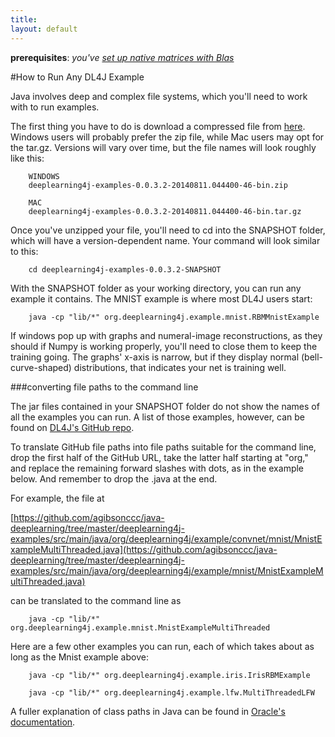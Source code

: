 ```yaml
---
title:
layout: default
---
```


**prerequisites**: *you've [set up native matrices with Blas](../gettingstarted.html)*

#How to Run Any DL4J Example

Java involves deep and complex file systems, which you'll need to work with to run examples. 

The first thing you have to do is download a compressed file from [here](https://oss.sonatype.org/content/repositories/snapshots/org/deeplearning4j/deeplearning4j-examples/0.0.3.2-SNAPSHOT/). Windows users will probably prefer the zip file, while Mac users may opt for the tar.gz. Versions will vary over time, but the file names will look roughly like this:

		WINDOWS
		deeplearning4j-examples-0.0.3.2-20140811.044400-46-bin.zip
		
		MAC
		deeplearning4j-examples-0.0.3.2-20140811.044400-46-bin.tar.gz

Once you've unzipped your file, you'll need to cd into the SNAPSHOT folder, which will have a version-dependent name. Your command will look similar to this: 

		cd deeplearning4j-examples-0.0.3.2-SNAPSHOT

With the SNAPSHOT folder as your working directory, you can run any example it contains. The MNIST example is where most DL4J users start:

		java -cp "lib/*" org.deeplearning4j.example.mnist.RBMMnistExample

If windows pop up with graphs and numeral-image reconstructions, as they should if Numpy is working properly, you'll need to close them to keep the training going. The graphs' x-axis is narrow, but if they display normal (bell-curve-shaped) distributions, that indicates your net is training well.

###converting file paths to the command line

The jar files contained in your SNAPSHOT folder do not show the names of all the examples you can run. A list of those examples, however, can be found on [DL4J's GitHub repo](https://github.com/agibsonccc/java-deeplearning/tree/master/deeplearning4j-examples/src/main/java/org/deeplearning4j/example). 

To translate GitHub file paths into file paths suitable for the command line, drop the first half of the GitHub URL, take the latter half starting at "org," and replace the remaining forward slashes with dots, as in the example below. And remember to drop the .java at the end.

For example, the file at 

[https://github.com/agibsonccc/java-deeplearning/tree/master/deeplearning4j-examples/src/main/java/org/deeplearning4j/example/convnet/mnist/MnistExampleMultiThreaded.java](https://github.com/agibsonccc/java-deeplearning/tree/master/deeplearning4j-examples/src/main/java/org/deeplearning4j/example/mnist/MnistExampleMultiThreaded.java)

can be translated to the command line as

		java -cp "lib/*" org.deeplearning4j.example.mnist.MnistExampleMultiThreaded

Here are a few other examples you can run, each of which takes about as long as the Mnist example above: 
		
		java -cp "lib/*" org.deeplearning4j.example.iris.IrisRBMExample
		
		java -cp "lib/*" org.deeplearning4j.example.lfw.MultiThreadedLFW
		

A fuller explanation of class paths in Java can be found in [Oracle's  documentation](http://docs.oracle.com/javase/8/docs/technotes/tools/windows/classpath.html).
